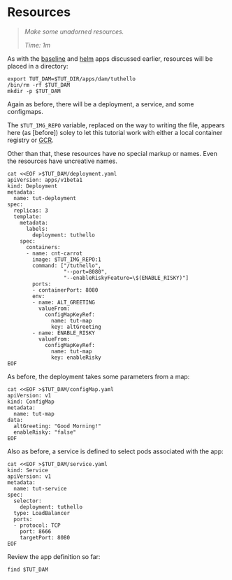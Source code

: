# Resources

> _Make some unadorned resources._
>
> _Time: 1m_

[GCR]: https://cloud.google.com/container-registry/
[helm]: /apps/examples/helm
[baseline]: /apps/examples/baseline

As with the [baseline] and [helm] apps discussed
earlier, resources will be placed in a directory:

<!-- @makeTree @test -->
```
export TUT_DAM=$TUT_DIR/apps/dam/tuthello
/bin/rm -rf $TUT_DAM
mkdir -p $TUT_DAM
```

Again as before, there will be a deployment, a service,
and some configmaps.

The `$TUT_IMG_REPO` variable, replaced on the way to
writing the file, appears here (as [before]) soley to
let this tutorial work with either a local container
registry or [GCR].

Other than that, these resources have no special markup
or names.  Even the resources have uncreative names.

<!-- @writeDeploymentYaml @test -->
```
cat <<EOF >$TUT_DAM/deployment.yaml
apiVersion: apps/v1beta1
kind: Deployment
metadata:
  name: tut-deployment
spec:
  replicas: 3
  template:
    metadata:
      labels:
        deployment: tuthello
    spec:
      containers:
      - name: cnt-carrot
        image: $TUT_IMG_REPO:1
        command: ["/tuthello",
                  "--port=8080",
                  "--enableRiskyFeature=\$(ENABLE_RISKY)"]
        ports:
        - containerPort: 8080
        env:
        - name: ALT_GREETING
          valueFrom:
            configMapKeyRef:
              name: tut-map
              key: altGreeting
        - name: ENABLE_RISKY
          valueFrom:
            configMapKeyRef:
              name: tut-map
              key: enableRisky
EOF
```

As before, the deployment takes some parameters from a
map:

<!-- @writeMapYaml @test -->
```
cat <<EOF >$TUT_DAM/configMap.yaml
apiVersion: v1
kind: ConfigMap
metadata:
  name: tut-map
data:
  altGreeting: "Good Morning!"
  enableRisky: "false"
EOF
```

Also as before, a service is defined to select pods
associated with the app:

<!-- @writeServiceYaml @test -->
```
cat <<EOF >$TUT_DAM/service.yaml
kind: Service
apiVersion: v1
metadata:
  name: tut-service
spec:
  selector:
    deployment: tuthello
  type: LoadBalancer
  ports:
  - protocol: TCP
    port: 8666
    targetPort: 8080
EOF
```

Review the app definition so far:

<!-- @listFiles @test -->
```
find $TUT_DAM
```

